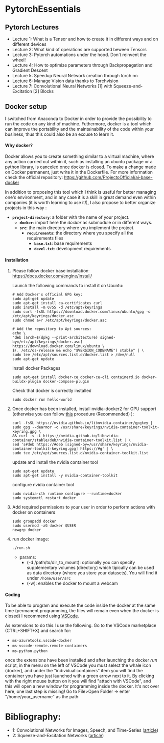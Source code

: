 # PytorchEssentials

## Pytorch Lectures
- Lecture 1: What is a Tensor and how to create it in different ways and on different devices
- Lecture 2: What kind of operations are supported beween Tensors
- Lecture 3: Pytorch automations under the hood. Don't reinvent the wheel!
- Lecture 4: How to optimize parameters through Backpropagation and Gradient Descent
- Lecture 5: Speedup Neural Network creation through torch.nn
- Lecture 6: Manage Vision data thanks to Torchvision
- Lecture 7: Convolutional Neural Networks [1] with Squeeze-and-Excitation [2] Blocks 

## Docker setup
I switched from Anaconda to Docker in order to provide the possibility to run the code on any kind of machine. Futhermore, docker is a tool which can improve the portability and the maintainability of the code within your business, thus this could also be an excuse to learn it.

#### Why docker?
Docker allows you to create something similar to a virtual machine, where any action carried out within it, such as installing an ubuntu package or a python library, is canceled once docker is closed. To make a change made on Docker permanent, just write it in the Dockerfile. For more information check the official repository: https://github.com/ProjectoOfficial/ai-base-docker

In addition to proposing this tool which I think is useful for better managing one's environment, and in any case it is a skill in great demand even within companies (it is worth learning to use it!), I also propose to better organize projects in this way :
- **`project-directory`**: a folder with the name of your project.
  - **`docker`**: import here the *docker* as submodule or in different ways.
  - **`src`**: the main directory where you implement the project.
    - **`requirements`**: the directory where you specify all the requirements files
        - **`base.txt`**: base requirements
        - **`devel.txt`**: development requirements

#### Installation
1. Please follow docker base installation: 
    https://docs.docker.com/engine/install/

    Launch the following commands to install it on Ubuntu:
    ```
    # Add Docker's official GPG key:
    sudo apt-get update
    sudo apt-get install ca-certificates curl
    sudo install -m 0755 -d /etc/apt/keyrings
    sudo curl -fsSL https://download.docker.com/linux/ubuntu/gpg -o /etc/apt/keyrings/docker.asc
    sudo chmod a+r /etc/apt/keyrings/docker.asc

    # Add the repository to Apt sources:
    echo \
    "deb [arch=$(dpkg --print-architecture) signed-by=/etc/apt/keyrings/docker.asc] https://download.docker.com/linux/ubuntu \
    $(. /etc/os-release && echo "$VERSION_CODENAME") stable" | \
    sudo tee /etc/apt/sources.list.d/docker.list > /dev/null
    sudo apt-get update
    ```

    Install docker Packages
    ```
    sudo apt-get install docker-ce docker-ce-cli containerd.io docker-buildx-plugin docker-compose-plugin
    ```

    Check that docker is correctly installed
    ```
    sudo docker run hello-world
    ```

2. Once docker has been installed, install nvidia-docker2 for GPU support (otherwise you can follow [this](https://docs.nvidia.com/datacenter/cloud-native/container-toolkit/latest/install-guide.html) procedure (Recommended) ):
    ```
    curl -fsSL https://nvidia.github.io/libnvidia-container/gpgkey | sudo gpg --dearmor -o /usr/share/keyrings/nvidia-container-toolkit-keyring.gpg \
    && curl -s -L https://nvidia.github.io/libnvidia-container/stable/deb/nvidia-container-toolkit.list | \
    sed 's#deb https://#deb [signed-by=/usr/share/keyrings/nvidia-container-toolkit-keyring.gpg] https://#g' | \
    sudo tee /etc/apt/sources.list.d/nvidia-container-toolkit.list
    ```

    update and install the nvidia container tool
    ```
    sudo apt-get update
    sudo apt-get install -y nvidia-container-toolkit
    ```

    configure nvidia container tool
    ```
    sudo nvidia-ctk runtime configure --runtime=docker
    sudo systemctl restart docker
    ```

3. Add required permissions to your user in order to perform actions with docker on containers
    ```
    sudo groupadd docker
    sudo usermod -aG docker $USER
    newgrp docker
    ```

4. run docker image:
    ```
    ./run.sh
    ```
    - params:
        - (-d /path/to/dir_to_mount): optionally you can specify supplementary volumes (directory) which tipically can be used as data directory (where you store your datasets). You will find it under ```/home/user/src```
        - (-w): enables the docker to mount a webcam

#### Coding
To be able to program and execute the code inside the docker at the same time (permanent programming, the files will remain even when the docker is closed) I recommend using [VSCode](https://code.visualstudio.com/).

As extensions to do this I use the following. Go to the VSCode marketplace (CTRL+SHIFT+X) and search for:
- ```ms-azuretools.vscode-docker```
- ```ms-vscode-remote.remote-containers```
- ```ms-python.python```

once the extensions have been installed and after launching the docker *run* script, in the menu on the left of VSCode you must select the whale icon (docker), and under the "individual containers" item you will find the container you have just launched with a green arrow next to it. By clicking with the right mouse button on it you will find "attach with VSCode", and this will open a new window for programming inside the docker.
It's not over here, one last step is missing! Go to File>Open Folder -> enter "/home/your_username" as the path

# Bibliography:
- 1: Convolutional Networks for Images, Speech, and
Time-Series ([article](https://citeseerx.ist.psu.edu/document?repid=rep1&type=pdf&doi=e26cc4a1c717653f323715d751c8dea7461aa105))
- 2: Squeeze-and-Excitation Networks ([article](https://openaccess.thecvf.com/content_cvpr_2018/papers/Hu_Squeeze-and-Excitation_Networks_CVPR_2018_paper.pdf))
